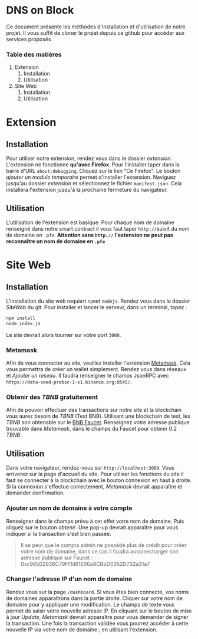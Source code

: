 # DNS on Block
Ce document présente les méthodes d'installation et d'utilisation de notre projet. Il vous suffit de cloner le projet depuis ce github pour accéder aux services proposés

### Table des matières

1. Extension
	1. Installation
	2. Utilisation
2. Site Web
	1. Installation
	2. Utilisation

# Extension
## Installation
Pour utiliser notre extension, rendez vous dans le dossier *extension*.
L'extension ne fonctionne **qu'avec Firefox**. Pour l'installer taper dans la barre d'URL `about:debugging`.  Cliquez sur le lien "Ce Firefox". Le bouton *ajouter un module temporaire* permet d'installer l'extension. Naviguez jusqu'au dossier *extension* et sélectionnez le fichier `manifest.json`. Cela installera l'extension jusqu'à la prochaine fermeture du navigateur.
## Utilisation
L'utilisation de l'extension est basique. Pour chaque nom de domaine renseigné dans notre smart contract il vous faut taper `http://`suivit du nom de domaine en `.pfe`. **Attention sans `http://` l'extension ne peut pas reconnaître un nom de domaine en `.pfe`**

# Site Web
## Installation
L'installation du site web requiert `npm`et `nodejs`.
Rendez vous dans le dossier *SiteWeb* du git.
Pour installer et lancer le serveur, dans un terminal, tapez :
```bash
npm install
node index.js
```
Le site devrait alors tourner sur votre port `3000`.

### Metamask
Afin de vous connecter au site, veuillez installer l'extension [Metamask](https://metamask.io). 
Cela vous permettra de créer un wallet simplement.
Rendez vous dans réseaux et *Ajouter un réseau*. Il faudra renseigner le champs JsonRPC avec `https://data-seed-prebsc-1-s1.binance.org:8545/`.

### Obtenir des *TBNB* gratuitement
Afin de pouvoir effectuer des transactions sur notre site et la blockchain vous aurez besoin de *TBNB* (Test BNB).
Utilisant une blockchain de test, les *TBNB*  son obtenable sur le [BNB Faucet](https://testnet.binance.org/faucet-smart). Renseignez votre adresse publique trouvable dans *Metamask*, dans le champs du Faucet pour obtenir 0.2 *TBNB*. 

## Utilisation
Dans votre navigateur, rendez-vous sur `http://localhost:3000`.
Vous arriverez sur la page d'accueil du site. Pour utiliser les fonctions du site il faut se connecter à la blockchain avec le bouton connexion en haut à droite. Si la connexion s'effectue correctement, *Metamask* devrait apparaître et demander confirmation.

### Ajouter un nom de domaine à votre compte
Renseigner dans le champs prévu à cet effet votre nom de domaine. Puis cliquez sur le bouton *obtenir*. Une pop-up devrait apparaître pour vous indiquer si la transaction s'est bien passée.

> Il se peut que le compta admin ne possède plus de crédit pour créer votre nom de domaine, dans ce cas il faudra aussi recharger son adresse publique sur Faucet : 0xc96502936C79Ff1d61E00a8CBbD0352D732a31a7

 ### Changer l'adresse IP d'un nom de domaine
 Rendez vous sur la page `/dashboard`. Si vous êtes bien connecté, vos noms de domaines apparaîtrons dans la partie droite. Cliquer sur votre nom de domaine pour y appliquer une modification. 
 Le champs de texte vous permet de saisir votre nouvelle adresse IP. En cliquant sur le bouton de mise à jour *Update*, *Metamask* devrait apparaître pour vous demander de signer la transaction.
 Une fois la transaction validée vous pourrez accéder à cette nouvelle IP via votre nom de domaine ; en utilisant l'extension.
